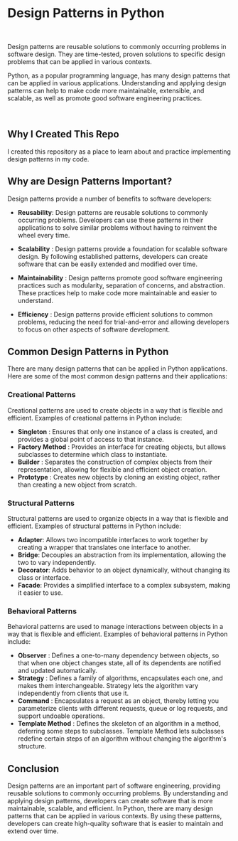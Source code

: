 # Design Patterns in Python
</br>

Design patterns are reusable solutions to commonly occurring problems in software design. They are time-tested, proven solutions to specific design problems that can be applied in various contexts.

Python, as a popular programming language, has many design patterns that can be applied in various applications. Understanding and applying design patterns can help to make code more maintainable, extensible, and scalable, as well as promote good software engineering practices.

</br>

## Why I Created This Repo

I created this repository as a place to learn about and practice implementing design patterns in my code.


## Why are Design Patterns Important?

Design patterns provide a number of benefits to software developers:

- **Reusability**: Design patterns are reusable solutions to commonly occurring problems. Developers can use these patterns in their applications to solve similar problems without having to reinvent the wheel every time.

- **Scalability** : Design patterns provide a foundation for scalable software design. By following established patterns, developers can create software that can be easily extended and modified over time.

- **Maintainability** : Design patterns promote good software engineering practices such as modularity, separation of concerns, and abstraction. These practices help to make code more maintainable and easier to understand.

- **Efficiency** : Design patterns provide efficient solutions to common problems, reducing the need for trial-and-error and allowing developers to focus on other aspects of software development.

## Common Design Patterns in Python

There are many design patterns that can be applied in Python applications. Here are some of the most common design patterns and their applications:

### Creational Patterns

Creational patterns are used to create objects in a way that is flexible and efficient. Examples of creational patterns in Python include:

- **Singleton** : Ensures that only one instance of a class is created, and provides a global point of access to that instance.
- **Factory Method** : Provides an interface for creating objects, but allows subclasses to determine which class to instantiate.
- **Builder** : Separates the construction of complex objects from their representation, allowing for flexible and efficient object creation.
- **Prototype** : Creates new objects by cloning an existing object, rather than creating a new object from scratch.

### Structural Patterns

Structural patterns are used to organize objects in a way that is flexible and efficient. Examples of structural patterns in Python include:

- **Adapter**: Allows two incompatible interfaces to work together by creating a wrapper that translates one interface to another.
- **Bridge**: Decouples an abstraction from its implementation, allowing the two to vary independently.
- **Decorator**: Adds behavior to an object dynamically, without changing its class or interface.
- **Facade**: Provides a simplified interface to a complex subsystem, making it easier to use.

### Behavioral Patterns

Behavioral patterns are used to manage interactions between objects in a way that is flexible and efficient. Examples of behavioral patterns in Python include:

- **Observer** : Defines a one-to-many dependency between objects, so that when one object changes state, all of its dependents are notified and updated automatically.
- **Strategy** : Defines a family of algorithms, encapsulates each one, and makes them interchangeable. Strategy lets the algorithm vary independently from clients that use it.
- **Command** : Encapsulates a request as an object, thereby letting you parameterize clients with different requests, queue or log requests, and support undoable operations.
- **Template Method** : Defines the skeleton of an algorithm in a method, deferring some steps to subclasses. Template Method lets subclasses redefine certain steps of an algorithm without changing the algorithm's structure.

## Conclusion

Design patterns are an important part of software engineering, providing reusable solutions to commonly occurring problems. By understanding and applying design patterns, developers can create software that is more maintainable, scalable, and efficient. In Python, there are many design patterns that can be applied in various contexts. By using these patterns, developers can create high-quality software that is easier to maintain and extend over time.